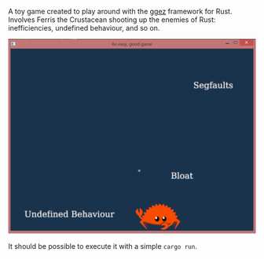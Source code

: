 A toy game created to play around with the [ggez](https://github.com/ggez/ggez) framework for Rust. Involves Ferris the Crustacean shooting up the enemies of Rust: inefficiencies, undefined behaviour, and so on.

![Screenshot](screenshot.png)

It should be possible to execute it with a simple `cargo run`.
